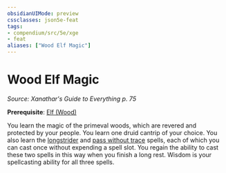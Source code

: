 ```yaml
---
obsidianUIMode: preview
cssclasses: json5e-feat
tags:
- compendium/src/5e/xge
- feat
aliases: ["Wood Elf Magic"]
---
```

# Wood Elf Magic
*Source: Xanathar's Guide to Everything p. 75*  

**Prerequisite**: [Elf (Wood)](compendium/races/elf-wood.md)

You learn the magic of the primeval woods, which are revered and protected by your people. You learn one druid cantrip of your choice. You also learn the [longstrider](compendium/spells/longstrider.md) and [pass without trace](compendium/spells/pass-without-trace.md) spells, each of which you can cast once without expending a spell slot. You regain the ability to cast these two spells in this way when you finish a long rest. Wisdom is your spellcasting ability for all three spells.